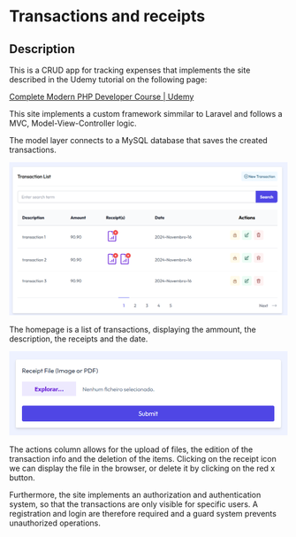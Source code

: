 # Transactions and receipts

## Description

This is a CRUD app for tracking expenses that implements the site described in the Udemy tutorial on the following page:

[Complete Modern PHP Developer Course | Udemy](https://www.udemy.com/share/109g543@XJzHJ0Aen-pd1mi_PNdjRcoViTL3U4BKx61Iim_9eh-4WyQMeOp3ePtKB6wjlgDLQQ==/ "Complete Modern PHP Developer Course | Udemy")

This site implements a custom framework simmilar to Laravel and follows a MVC, Model-View-Controller
logic.

The model layer connects to a MySQL database that saves the created transactions.

<img alt="ticket form 1" 
src="https://github.com/anmv921/php-udemy/blob/master/readme_images/home2.png" 
width="750px" />

The homepage is a list of transactions, displaying the ammount, the description, the receipts and the date.

<img alt="ticket form 1" 
src="https://github.com/anmv921/php-udemy/blob/master/readme_images/files.png" 
width="750px" />

The actions column allows for the upload of files, the edition of the transaction info and the deletion of the items.
Clicking on the receipt icon we can display the file in the browser, or delete it by clicking on the red x button.

Furthermore, the site implements an authorization and authentication system, so that the transactions are
only visible for specific users. A registration and login are therefore required and a guard system prevents
unauthorized operations.